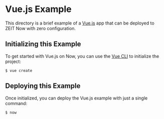 # Vue.js Example

This directory is a brief example of a [Vue.js](https://vuejs.org/) app that can be deployed to ZEIT Now with zero configuration.

## Initializing this Example

To get started with Vue.js on Now, you can use the [Vue CLI](https://cli.vuejs.org/guide/creating-a-project.html#vue-create) to initialize the project:

```shell
$ vue create
```

## Deploying this Example

Once initialized, you can deploy the Vue.js example with just a single command:

```shell
$ now
```
